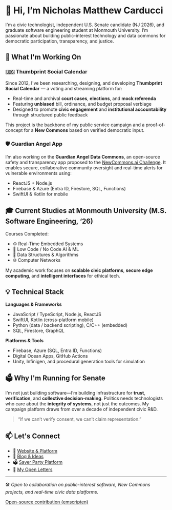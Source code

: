 # 👋 Hi, I’m Nicholas Matthew Carducci

I'm a civic technologist, independent U.S. Senate candidate (NJ 2026), and graduate software engineering student at Monmouth University. I’m passionate about building public-interest technology and data commons for democratic participation, transparency, and justice.

## 🧠 What I'm Working On

### 🇺🇸 Thumbprint Social Calendar
Since 2012, I've been researching, designing, and developing **Thumbprint Social Calendar** — a voting and streaming platform for:
- Real-time and archival **court cases**, **elections**, and **mock referenda**
- Featuring **unbiased** bill, ordinance, and budget proposal verbiage
- Designed to promote **civic engagement** and **institutional accountability** through structured public feedback

This project is the backbone of my public service campaign and a proof-of-concept for a **New Commons** based on verified democratic input.

### 🛡 Guardian Angel App
I’m also working on the **Guardian Angel Data Commons**, an open-source safety and transparency app proposed to the [NewCommons.ai Challenge](https://newcommons.ai). It enables secure, collaborative community oversight and real-time alerts for vulnerable environments using:
- ReactJS + Node.js
- Firebase & Azure (Entra ID, Firestore, SQL, Functions)
- SwiftUI & Kotlin for mobile

## 🎓 Current Studies at Monmouth University (M.S. Software Engineering, ‘26)

Courses Completed:
- ⚙️ Real-Time Embedded Systems
- 🤖 Low Code / No Code AI & ML
- 🧮 Data Structures & Algorithms
- 🌐 Computer Networks

My academic work focuses on **scalable civic platforms**, **secure edge computing**, and **intelligent interfaces** for ethical tech.

## 💡 Technical Stack

**Languages & Frameworks**  
- JavaScript / TypeScript, Node.js, ReactJS  
- SwiftUI, Kotlin (cross-platform mobile)  
- Python (data / backend scripting), C/C++ (embedded)  
- SQL, Firestore, GraphQL

**Platforms & Tools**  
- Firebase, Azure (SQL, Entra ID, Functions)  
- Digital Ocean Apps, GitHub Actions  
- Unity, Infinigen, and procedural generation tools for simulation

## 🗳 Why I'm Running for Senate

I'm not just building software—I’m building infrastructure for **trust**, **verification**, and **collective decision-making**. Politics needs technologists who care about the **integrity of systems**, not just the outcomes. My campaign platform draws from over a decade of independent civic R&D.

> “If we can’t verify consent, we can’t claim representation.”

## 📫 Let's Connect

- 🔗 [Website & Platform](https://nickcarducci.com)
- 🧠 [Blog & Ideas](https://nickcarducci.com#thoughts)
- 🗳 [Saver Party Platform](https://facebook.com/SaverParty)
- 🧾 [My Open Letters](https://nickcarducci.com#letters)

---

🛠 *Open to collaboration on public-interest software, New Commons projects, and real-time civic data platforms.*

[Open-source contribution (emscripten)](https://github.com/emscripten-core/emscripten/pull/18748)
